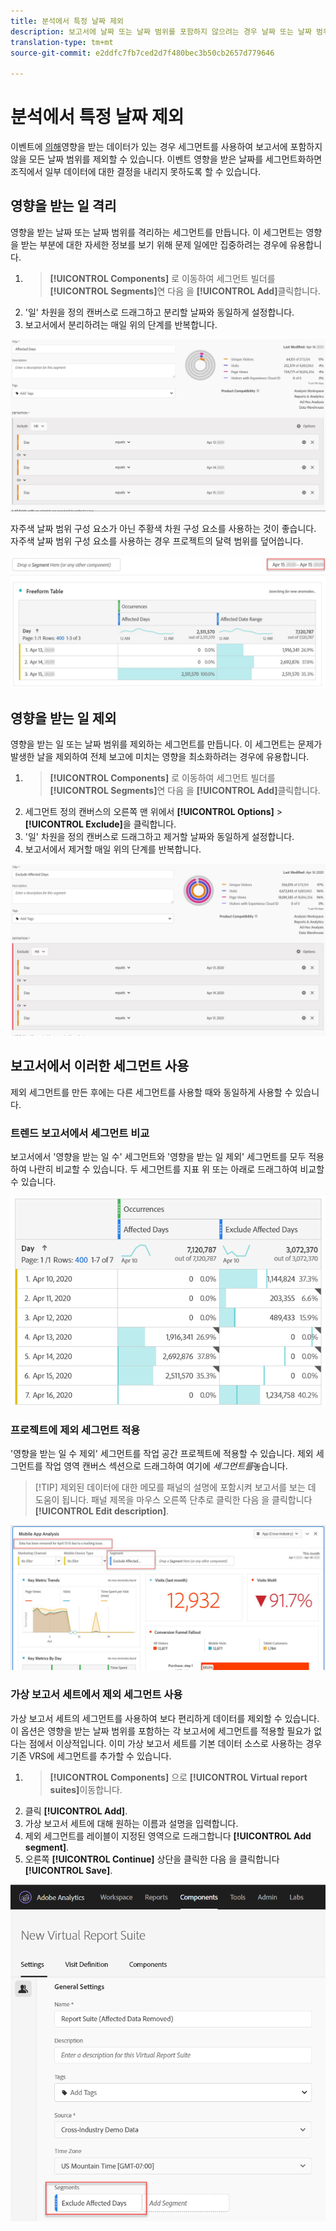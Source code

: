 ```yaml
---
title: 분석에서 특정 날짜 제외
description: 보고서에 날짜 또는 날짜 범위를 포함하지 않으려는 경우 날짜 또는 날짜 범위를 제외하기 위한 팁입니다.
translation-type: tm+mt
source-git-commit: e2ddfc7fb7ced2d7f480bec3b50cb2657d779646

---
```



# 분석에서 특정 날짜 제외

이벤트에 [의해](/help/technotes/event-impacted.md)영향을 받는 데이터가 있는 경우 세그먼트를 사용하여 보고서에 포함하지 않을 모든 날짜 범위를 제외할 수 있습니다. 이벤트 영향을 받은 날짜를 세그먼트화하면 조직에서 일부 데이터에 대한 결정을 내리지 못하도록 할 수 있습니다.

## 영향을 받는 일 격리

영향을 받는 날짜 또는 날짜 범위를 격리하는 세그먼트를 만듭니다. 이 세그먼트는 영향을 받는 부분에 대한 자세한 정보를 보기 위해 문제 일에만 집중하려는 경우에 유용합니다.

1. > **[!UICONTROL Components]** 로 이동하여 세그먼트 빌더를 **[!UICONTROL Segments]**&#x200B;연 다음 을 **[!UICONTROL Add]**&#x200B;클릭합니다.
2. &#39;일&#39; 차원을 정의 캔버스로 드래그하고 분리할 날짜와 동일하게 설정합니다.
3. 보고서에서 분리하려는 매일 위의 단계를 반복합니다.

![영향을 받는 일 수 세그먼트](../assets/affected_days.jpg)

자주색 날짜 범위 구성 요소가 아닌 주황색 차원 구성 요소를 사용하는 것이 좋습니다. 자주색 날짜 범위 구성 요소를 사용하는 경우 프로젝트의 달력 범위를 덮어씁니다.

![세그먼트 일 유형 제외](../assets/exclude_segment_day_type.jpg)

## 영향을 받는 일 제외

영향을 받는 일 또는 날짜 범위를 제외하는 세그먼트를 만듭니다. 이 세그먼트는 문제가 발생한 날을 제외하여 전체 보고에 미치는 영향을 최소화하려는 경우에 유용합니다.

1. > **[!UICONTROL Components]** 로 이동하여 세그먼트 빌더를 **[!UICONTROL Segments]**&#x200B;연 다음 을 **[!UICONTROL Add]**&#x200B;클릭합니다.
2. 세그먼트 정의 캔버스의 오른쪽 맨 위에서 **[!UICONTROL Options]** > **[!UICONTROL Exclude]**&#x200B;을 클릭합니다.
3. &#39;일&#39; 차원을 정의 캔버스로 드래그하고 제거할 날짜와 동일하게 설정합니다.
4. 보고서에서 제거할 매일 위의 단계를 반복합니다.

![영향을 받는 일 제외](../assets/exclude_affected_days.jpg)

## 보고서에서 이러한 세그먼트 사용

제외 세그먼트를 만든 후에는 다른 세그먼트를 사용할 때와 동일하게 사용할 수 있습니다.

### 트렌드 보고서에서 세그먼트 비교

보고서에서 &#39;영향을 받는 일 수&#39; 세그먼트와 &#39;영향을 받는 일 제외&#39; 세그먼트를 모두 적용하여 나란히 비교할 수 있습니다. 두 세그먼트를 지표 위 또는 아래로 드래그하여 비교할 수 있습니다.

![두 세그먼트](../assets/affected_and_exclude.png)

### 프로젝트에 제외 세그먼트 적용

&#39;영향을 받는 일 수 제외&#39; 세그먼트를 작업 공간 프로젝트에 적용할 수 있습니다. 제외 세그먼트를 작업 영역 캔버스 섹션으로 드래그하여 여기에 *세그먼트를*&#x200B;놓습니다.

>[!TIP] 제외된 데이터에 대한 메모를 패널의 설명에 포함시켜 보고서를 보는 데 도움이 됩니다. 패널 제목을 마우스 오른쪽 단추로 클릭한 다음 을 클릭합니다 **[!UICONTROL Edit description]**.

![패널에 적용된 세그먼트](../assets/exclude_segment_panel.jpg)

### 가상 보고서 세트에서 제외 세그먼트 사용

가상 보고서 세트의 [](../../vrs/vrs-about.md) 세그먼트를 사용하여 보다 편리하게 데이터를 제외할 수 있습니다. 이 옵션은 영향을 받는 날짜 범위를 포함하는 각 보고서에 세그먼트를 적용할 필요가 없다는 점에서 이상적입니다. 이미 가상 보고서 세트를 기본 데이터 소스로 사용하는 경우 기존 VRS에 세그먼트를 추가할 수 있습니다.

1. > **[!UICONTROL Components]** 으로 **[!UICONTROL Virtual report suites]**&#x200B;이동합니다.
2. 클릭 **[!UICONTROL Add]**.
3. 가상 보고서 세트에 대해 원하는 이름과 설명을 입력합니다.
4. 제외 세그먼트를 레이블이 지정된 영역으로 드래그합니다 **[!UICONTROL Add segment]**.
5. 오른쪽 **[!UICONTROL Continue]** 상단을 클릭한 다음 을 클릭합니다 **[!UICONTROL Save]**.

![VRS에 적용된 세그먼트](../assets/exclude_segment_vrs.png)
